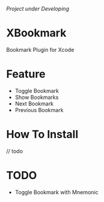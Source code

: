 *Project under Developing*

# XBookmark
Bookmark Plugin for Xcode

# Feature
- Toggle Bookmark
- Show Bookmarks
- Next Bookmark
- Previous Bookmark

# How To Install
// todo


# TODO
- Toggle Bookmark with Mnemonic
